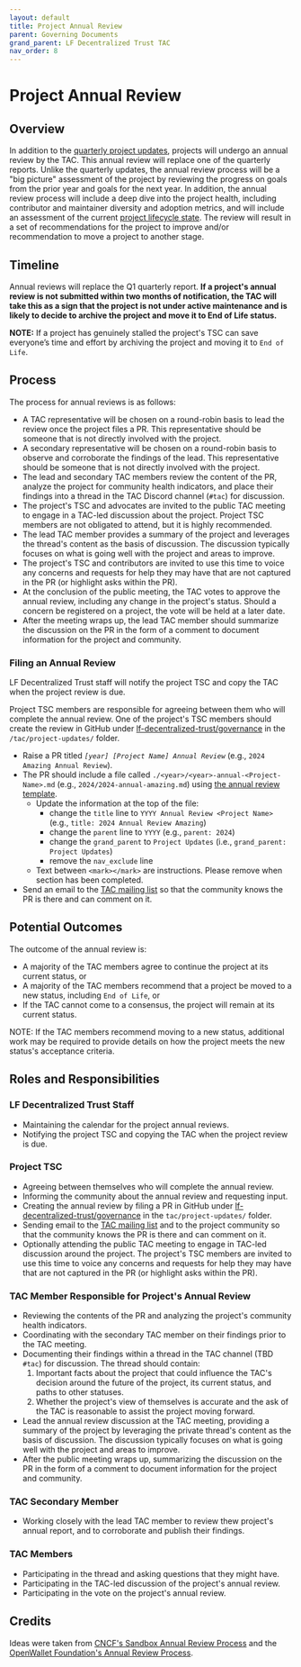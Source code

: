 ```yaml
---
layout: default
title: Project Annual Review
parent: Governing Documents
grand_parent: LF Decentralized Trust TAC
nav_order: 8
---
```

[//]: # (SPDX-License-Identifier: CC-BY-4.0)

# Project Annual Review

## Overview

In addition to the [quarterly project updates](./project-updates.md), projects will undergo an annual review by the TAC. This annual review will replace one of the quarterly reports. Unlike the quarterly updates, the annual review process will be a "big picture" assessment of the project by reviewing the progress on goals from the prior year and goals for the next year. In addition, the annual review process will include a deep dive into the project health, including contributor and maintainer diversity and adoption metrics, and will include an assessment of the current [project lifecycle state](./project-lifecycle.md). The review will result in a set of recommendations for the project to improve and/or recommendation to move a project to another stage.

## Timeline

Annual reviews will replace the Q1 quarterly report.  **If a project's annual review is not submitted within two months of notification, the TAC will take this as a sign that the project is not under active maintenance and is likely to decide to archive the project and move it to End of Life status.**

**NOTE:** If a project has genuinely stalled the project's TSC can save everyone’s time and effort by archiving the project and moving it to `End of Life`.

## Process

The process for annual reviews is as follows:

- A TAC representative will be chosen on a round-robin basis to lead the review once the project files a PR. This representative should be someone that is not directly involved with the project.
- A secondary representative will be chosen on a round-robin basis to observe and corroborate the findings of the lead. This representative should be someone that is not directly involved with the project.
- The lead and secondary TAC members review the content of the PR, analyze the project for community health indicators, and place their findings into a thread in the TAC Discord channel (`#tac`) for discussion.
- The project's TSC and advocates are invited to the public TAC meeting to engage in a TAC-led discussion about the project. Project TSC members are not obligated to attend, but it is highly recommended.
- The lead TAC member provides a summary of the project and leverages the thread's content as the basis of discussion. The discussion typically focuses on what is going well with the project and areas to improve.
- The project's TSC and contributors are invited to use this time to voice any concerns and requests for help they may have that are not captured in the PR (or highlight asks within the PR).
- At the conclusion of the public meeting, the TAC votes to approve the annual review, including any change in the project's status. Should a concern be registered on a project, the vote will be held at a later date.
- After the meeting wraps up, the lead TAC member should summarize the discussion on the PR in the form of a comment to document information for the project and community.

### Filing an Annual Review

LF Decentralized Trust staff will notify the project TSC and copy the TAC when the project review is due.

Project TSC members are responsible for agreeing between them who will complete the annual review. One of the project's TSC members should create the review in GitHub under [lf-decentralized-trust/governance] in the `/tac/project-updates/` folder.

- Raise a PR titled *`[year] [Project Name] Annual Review`* (e.g., `2024 Amazing Annual Review`).
- The PR should include a file called `./<year>/<year>-annual-<Project-Name>.md` (e.g., `2024/2024-annual-amazing.md`) using [the annual review template](../project-updates/0000-annual-review-template).
  - Update the information at the top of the file:
    - change the `title` line to `YYYY Annual Review <Project Name>` (e.g., `title: 2024 Annual Review Amazing`)
    - change the `parent` line to `YYYY` (e.g., `parent: 2024`)
    - change the `grand_parent` to `Project Updates` (i.e., `grand_parent: Project Updates`)
    - remove the `nav_exclude` line
  - Text between `<mark></mark>` are instructions. Please remove when section has been completed.
- Send an email to the [TAC mailing list] so that the community knows the PR is there and can comment on it.

## Potential Outcomes

The outcome of the annual review is:

- A majority of the TAC members agree to continue the project at its current status, or
- A majority of the TAC members recommend that a project be moved to a new status, including `End of Life`, or
- If the TAC cannot come to a consensus, the project will remain at its current status.

NOTE: If the TAC members recommend moving to a new status, additional work may be required to provide details on how the project meets the new status's acceptance criteria.

## Roles and Responsibilities

### LF Decentralized Trust Staff

- Maintaining the calendar for the project annual reviews.
- Notifying the project TSC and copying the TAC when the project review is due.

### Project TSC

- Agreeing between themselves who will complete the annual review.
- Informing the community about the annual review and requesting input.
- Creating the annual review by filing a PR in GitHub under [lf-decentralized-trust/governance] in the `tac/project-updates/` folder.
- Sending email to the [TAC mailing list] and to the project community so that the community knows the PR is there and can comment on it.
- Optionally attending the public TAC meeting to engage in TAC-led discussion around the project. The project's TSC members are invited to use this time to voice any concerns and requests for help they may have that are not captured in the PR (or highlight asks within the PR).

### TAC Member Responsible for Project's Annual Review

- Reviewing the contents of the PR and analyzing the project's community health indicators.
- Coordinating with the secondary TAC member on their findings prior to the TAC meeting.
- Documenting their findings within a thread in the TAC channel (TBD `#tac`) for discussion. The thread should contain:
    1. Important facts about the project that could influence the TAC's decision around the future of the project, its current status, and paths to other statuses.
    2. Whether the project's view of themselves is accurate and the ask of the TAC is reasonable to assist the project moving forward.
- Lead the annual review discussion at the TAC meeting, providing a summary of the project by leveraging the private thread's content as the basis of discussion. The discussion typically focuses on what is going well with the project and areas to improve.
- After the public meeting wraps up, summarizing the discussion on the PR in the form of a comment to document information for the project and community.

### TAC Secondary Member

- Working closely with the lead TAC member to review thew project's annual report, and to corroborate and publish their findings.

### TAC Members

- Participating in the thread and asking questions that they might have.
- Participating in the TAC-led discussion of the project's annual review.
- Participating in the vote on the project's annual review.

## Credits

Ideas were taken from [CNCF's Sandbox Annual Review Process](https://github.com/cncf/toc/blob/main/process/) and the [OpenWallet Foundation's Annual Review Process](https://openwallet-foundation.github.io/tac/governance/project-annual-review-process/).

[TAC mailing list]: mailto:tac@lists.lfdecentralizedtrust.org
[lf-decentralized-trust/governance]: https://github.com/lf-decentralized-trust/governance/